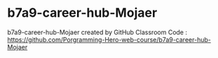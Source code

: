 # b7a9-career-hub-Mojaer
b7a9-career-hub-Mojaer created by GitHub Classroom
Code : https://github.com/Porgramming-Hero-web-course/b7a9-career-hub-Mojaer

